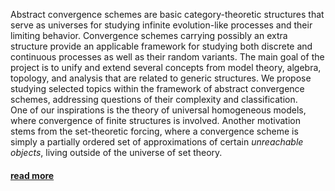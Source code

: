 Abstract convergence schemes are basic category-theoretic structures that serve as universes for studying infinite evolution-like processes and their limiting behavior. Convergence schemes carrying possibly an extra structure provide an applicable framework for studying both discrete and continuous processes as well as their random variants.
The main goal of the project is to unify and extend several concepts from model theory, algebra, topology, and analysis that are related to generic structures.
We propose studying selected topics within the framework of abstract convergence schemes, addressing questions of their complexity and classification.	
One of our inspirations is the theory of universal homogeneous models, where convergence of finite structures is involved. Another motivation stems from the set-theoretic forcing, where a convergence scheme is simply a partially ordered set of approximations of certain *unreachable objects*, living outside of the universe of set theory.

#### [read more](introtext.pdf)
